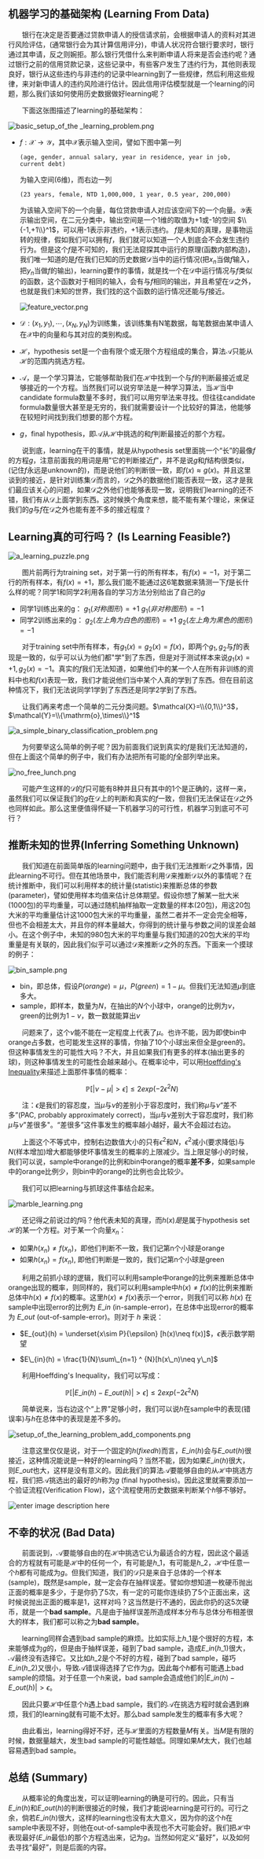## 机器学习的基础架构 (Learning From Data)

&emsp;&emsp;银行在决定是否要通过贷款申请人的授信请求前，会根据申请人的资料对其进行风险评估，(通常银行会为其计算信用评分)，申请人状况符合银行要求时，银行通过其申请，反之则婉拒。那么银行凭借什么来判断申请人将来是否会违约呢？通过银行之前的信用贷款记录，这些记录中，有些客户发生了违约行为，其他则表现良好，银行从这些违约与非违约的记录中learning到了一些规律，然后利用这些规律，来对新申请人的违约风险进行估计。因此信用评估模型就是一个learning的问题，那么我们该如何使用历史数据做好learning呢？

&emsp;&emsp;下面这张图描述了learning的基础架构：

![][1]

 - $f:\mathcal{X} \to \mathcal{Y}$，其中$\mathcal{X}$表示输入空间，譬如下图中第一列
 
    ``(age, gender, annual salary, year in residence, year in job, current debt)``

    为输入空间(6维)，而右边一列
    
    ``(23 years, female, NTD 1,000,000, 1 year, 0.5 year, 200,000)``
    
    为该输入空间下的一个向量，每位贷款申请人对应该空间下的一个向量。$\mathcal{Y}$表示输出空间，在二元分类中，输出空间是一个1维的取值为+1或-1的空间 $\\{-1,+1\\}^1$，可以用-1表示非违约，+1表示违约。
    $f$是未知的真理，是事物运转的规律，假如我们可以拥有$f$，我们就可以知道一个人到底会不会发生违约行为。但是这个$f$是不可知的，我们无法窥探其中运行的原理(函数内部构造)，我们唯一知道的是$f$在我们已知的历史数据$\mathcal{D}$当中的运行情况(把$x_n$当做$f$输入，把$y_n$当做$f$的输出)，learning要作的事情，就是找一个在$\mathcal{D}$中运行情况与$f$类似的函数，这个函数对于相同的输入，会有与$f$相同的输出，并且希望在$\mathcal{D}$之外，也就是我们未知的世界，我们找的这个函数的运行情况还能与$f$接近。
    
    ![][2]

 - $\mathcal{D}:(x_1,y_1), \dotsb,(x_N,y_N)$为训练集，该训练集有N笔数据，每笔数据由某申请人在$\mathcal{X}$中的向量和与其对应的类别构成。
 - $\mathcal{H}$，hypothesis set是一个由有限个或无限个方程组成的集合，算法$\mathcal{A}$只能从$\mathcal{H}$的范围内挑选方程。
 
 - $\mathcal{A}$，是一个学习算法，它能够帮助我们在$\mathcal{H}$中找到一个与$f$的判断最接近或足够接近的一个方程。当然我们可以说穷举法是一种学习算法，当$\mathcal{H}$当中candidate formula数量不多时，我们可以用穷举法来寻找。但往往candidate formula数量很大甚至是无穷的，我们就需要设计一个比较好的算法，他能够在较短时间找到我们想要的那个方程。
 
 - $g$，final hypothesis，即$\mathcal{A}$从$\mathcal{H}$中挑选的和$f$判断最接近的那个方程。
 
&emsp;&emsp;说到底，learning在干的事情，就是从hypothesis set里面挑一个“长”的最像$f$的方程$g$，注意前面我的用词是用"它的判断接近$f$"，并不是说$g$和$f$结构很类似，(记住$f$永远是unknown的)，而是说他们的判断很一致，即$f(x)\approx g(x)$。并且这里谈到的接近，是针对训练集$\mathcal{D}$而言的，$\mathcal{D}$之外的数据他们能否表现一致，这才是我们最应该关心的问题，如果$\mathcal{D}$之外他们也能够表现一致，说明我们learning的还不错，我们有从$\mathcal{D}$上面学到东西。这时候换个角度来想，能不能有某个理论，来保证我们的$g$与$f$在$\mathcal{D}$之外也能有差不多的接近程度？

## Learning真的可行吗？ (Is Learning Feasible?)
![][3]

&emsp;&emsp;图片前两行为training set，对于第一行的所有样本，有$f(x)=-1$，对于第二行的所有样本，有$f(x)=+1$，那么我们能不能通过这6笔数据来猜测一下$f$是长什么样的呢？同学1和同学2利用各自的学习方法分别给出了自己的$g$ 

 - 同学1训练出来的g：
   $g_1(对称图形)=+1$
   $g_1(非对称图形)=-1$
 - 同学2训练出来的g：
   $g_2(左上角为白色的图形)=+1$
   $g_2(左上角为黑色的图形)=-1$

&emsp;&emsp;对于training set中所有样本，有$g_1(x)=g_2(x)=f(x)$，即两个$g_1,g_2$与$f$的表现是一致的，似乎可以认为他们都"学"到了东西，但是对于测试样本来说$g_1(x)=+1,g_2(x)=-1$。真实的$f$我们无法知道，如果他们中的某一个人在所有非训练的资料中也和$f(x)$表现一致，我们才能说他们当中某个人真的学到了东西。但在目前这种情况下，我们无法说同学1学到了东西还是同学2学到了东西。

&emsp;&emsp;让我们再来考虑一个简单的二元分类问题。$\mathcal{X}=\\{0,1\\}^3$，$\mathcal{Y}=\\{\mathrm{o},\times\\}^1$
    
![][4]

&emsp;&emsp;为何要举这么简单的例子呢？因为前面我们说到真实的$f$是我们无法知道的，但在上面这个简单的例子中，我们有办法把所有可能的$f$全部列举出来。

![][5]

&emsp;&emsp;可能产生这样的$\mathcal{D}$的$f$只可能有8种并且只有其中的1个是正确的，这样一来，虽然我们可以保证我们的$g$在$\mathcal{D}$上的判断和真实的$f$一致，但我们无法保证在$\mathcal{D}$之外也同样如此。那么这里便值得怀疑一下机器学习的可行性，机器学习到底可不可行？

## 推断未知的世界(Inferring Something Unknown)
&emsp;&emsp;我们知道在前面简单版的learning问题中，由于我们无法推断$\mathcal{D}$之外事情，因此learning不可行。但在其他场景中，我们能否利用$\mathcal{D}$来推断$\mathcal{D}$以外的事情呢？在统计推断中，我们可以利用样本的统计量(statistic)来推断总体的参数(parameter)，譬如使用样本均值来估计总体期望。假设你想了解某一批大米(1000包)的平均重量，可以通过随机抽样抽取一定数量的样本(20包)，用这20包大米的平均重量估计这1000包大米的平均重量，虽然二者并不一定会完全相等，但也不会相差太大，并且你的样本量越大，你得到的统计量与参数之间的误差会越小。在这个例子中，未知的980包大米的平均重量与我们知道的20包大米的平均重量是有关联的，因此我们似乎可以通过$\mathcal{D}$来推断$\mathcal{D}$之外的东西。下面来一个摸球的例子：

![][6]

 - bin，即总体，假设$P(orange)=\mu$，$P(green)=1-\mu$。但我们无法知道$\mu$到底多大。
 - sample，即样本，数量为$N$，在抽出的$N$个小球中，orange的比例为$\nu$，green的比例为$1-\nu$，数一数就能算出$\nu$

&emsp;&emsp;问题来了，这个$\nu$能不能在一定程度上代表了$\mu$。也许不能，因为即使bin中orange占多数，也可能发生这样的事情，你抽了10个小球出来但全是green的。但这种事情发生的可能性大吗？不大，并且如果我们有更多的样本(抽出更多的球)，则这种事情发生的可能性会越来越小。在概率论中，可以用[Hoeffding's Inequality][7]来描述上面那件事情的概率：

$$\mathbb{P}[|\nu-\mu|>\epsilon]\leq 2exp(-2\epsilon ^2N)$$

&emsp;&emsp;注：$\epsilon$是我们的容忍度，当$\mu$与$\nu$的差别小于容忍度时，我们称$\mu$与$\nu$“差不多”(PAC, probably approximately correct)，当$\mu$与$\nu$差别大于容忍度时，我们称$\mu$与$\nu$"差很多"。“差很多”这件事发生的概率越小越好，最大不会超过右边。

&emsp;&emsp;上面这个不等式中，控制右边数值大小的只有$\epsilon ^2$和$N$，$\epsilon ^2$减小(要求降低)与$N$(样本增加)增大都能够使坏事情发生的概率的上限减少。当上限足够小的时候，我们可以说，sample中orange的比例和bin中orange的概率**差不多**，如果sample中的orange比例少，则bin中的orange的比例也会比较少。

&emsp;&emsp;我们可以把learning与抓球这件事结合起来。

![][8]

&emsp;&emsp;还记得之前说过的$f$吗？他代表未知的真理，而$h(x)是$是属于hypothesis set $\mathcal{H}$的某一个方程。对于某一个向量$x_n$：

 - 如果$h(x_n)\neq f(x_n)$，即他们判断不一致，我们记第n个小球是orange
 - 如果$h(x_n)=f(x_n)$, 即他们判断是一致的，我们记第n个小球是green

&emsp;&emsp;利用之前抓小球的逻辑，我们可以利用sample中orange的比例来推断总体中orange出现的概率，则同样的，我们可以利用sample中$h(x)\neq f(x)$的比例来推断总体中$h(x)\neq f(x)$的概率。这里$h(x)\neq f(x)$表示一个error，则我们可以称 $h(x)$ 在sample中出现error的比例为 $E\_{in}$ (in-sample-error)，在总体中出现error的概率为 $E\_{out}$ (out-of-sample-error)。则对于 $h$ 来说：

 - $E_{out}(h) = \underset{x\sim P}{\epsilon} [h(x)\neq f(x)]$，$\epsilon$表示数学期望

 - $E\_{in}(h) = \frac{1}{N}\sum\_{n=1} ^ {N}[h(x\_n)\neq y\_n]$

&emsp;&emsp;利用Hoeffding's Inequality，我们可以写成：

$$\mathbb{P}[|E\_{in}(h)-E\_{out}(h)|\gt \epsilon]\leq 2 exp(-2\epsilon ^2N)$$

&emsp;&emsp;简单说来，当右边这个“上界”足够小时，我们可以说$h$在sample中的表现(错误率)与$h$在总体中的表现是差不多的。

![][9]

&emsp;&emsp;注意这里仅仅是说，对于一个固定的$h (fixed h)$而言，$E\_{in}(h)$会与$E\_{out}(h)$很接近，这种情况能说是一种好的learning吗？当然不能，因为如果$E\_{in}(h)$很大，则$E\_{out}$也大，这样是没有意义的。因此我们的算法$\mathcal{A}$要能够自由的从$\mathcal{H}$中挑选方程，我们把$\mathcal{A}$挑选出的最好的$h$称为$g$ (final hypothesis)。因此这里就需要添加一个验证流程(Verification Flow)，这个流程使用历史数据来判断某个$h$够不够好。

![enter image description here][10]

## 不幸的状况 (Bad Data)
&emsp;&emsp;前面说到，$\mathcal{A}$要能够自由的在$\mathcal{H}$中挑选它认为最适合的方程，因此这个最适合的方程就有可能是$\mathcal{H}$中的任何一个，有可能是$h\_1$，有可能是$h\_2$，$\mathcal{H}$中任意一个$h$都有可能成为$g$。但我们知道，我们的$\mathcal{D}$只是来自于总体的一个样本 (sample)，既然是sample，就一定会存在抽样误差。譬如你想知道一枚硬币抛出正面的概率是多少，于是你扔了5次，有一定的可能你连续扔了5个正面出来，这时候说抛出正面的概率是1，这样对吗？这当然是行不通的，因此你扔的这5次硬币，就是一个**bad sample**。凡是由于抽样误差所造成样本分布与总体分布相差很大的样本，我们都可以称之为**bad sample**。

&emsp;&emsp;learning同样会遇到bad sample的麻烦。比如实际上$h\_1$是个很好的方程，本来能够成为$g$的，但是由于抽样误差，碰到了bad sample，造成$E\_{in}(h\_1)$很大，$\mathcal{A}$最终没有选择它。又比如$h\_2$是个不好的方程，碰到了bad sample，碰巧$E\_{in}(h\_2)$又很小，导致$\mathcal{A}$错误得选择了它作为$g$。因此每个$h$都有可能遇上bad sample的烦恼。对于任意一个$h$来说，bad sample会造成他们的$| E\_{in}(h) - E\_{out}(h) | > \epsilon$。

&emsp;&emsp;因此只要$\mathcal{H}$中任意个$h$遇上bad sample，我们的$\mathcal{A}$在挑选方程时就会遇到麻烦，我们的learning就有可能不太好。那么bad sample发生的概率有多大呢？

<script type="math/tex; mode=display">
\begin{aligned}
\ & \mathbb{P}_{\mathcal{D}}[BAD\ \mathcal{D}] \\\
\ & = \mathbb{P}_{\mathcal{D}}[BAD\ \mathcal{D}\ for\ h_1\ or\ BAD\ \mathcal{D}\ for\ h_2\ or\ ...\ or\ BAD\ \mathcal{D}\ for\ h_M]\\\
\ & \leq \mathbb{P}_{\mathcal{D}}[BAD\ \mathcal{D}\ for\ h_1] + \mathbb{P}_{\mathcal{D}}[BAD\ \mathcal{D}\ for\ h_2]+...+\mathbb{P}_{\mathcal{D}}[BAD\ \mathcal{D}\ for\ h_M] \\\
\ & \leq 2exp(-2\epsilon ^2N) + \leq 2exp(-2\epsilon ^2N) + ... + \leq 2exp(-2\epsilon ^2N) \\\
\ & = 2Mexp(-2\epsilon ^2N)
\end{aligned}
</script>

&emsp;&emsp;由此看出，learning得好不好，还与$\mathcal{H}$里面的方程数量$M$有关。当$M$是有限的时候，数据量越大，发生bad sample的可能性越低。同理如果$M$太大，我们也越容易遇到bad sample。

## 总结 (Summary)
&emsp;&emsp;从概率论的角度出发，可以证明learning的确是可行的。因此，只有当$E\_{in}(h)$和$E\_{out}(h)$的判断很接近的时候，我们才能说learning是可行的。可行之余，倘若$E\_{in}(h)$很大，这样的learning也没有太大意义，因为你的这个$h$在sample中表现不好，则他在out-of-sample中表现也不大可能会好。我们把$\mathcal{H}$中表现最好($E\_{in}$最低)的那个方程选出来，记为$g$。当然如何定义“最好”，以及如何去寻找“最好”，则是后面的内容。



  


  [1]: https://lh3.googleusercontent.com/-G83N7K7muPs/UtYf_iGmPfI/AAAAAAAAAgs/7I5yp_-eRcM/s800/basic_setup_of_the%252520_learning_problem.png "basic_setup_of_the _learning_problem.png"
  [2]: https://lh6.googleusercontent.com/-sldKSa2w4Nk/UtPRBp6QP4I/AAAAAAAAAeM/t5EUs5XNqWc/s800/feature_vector.png "feature_vector.png"
  [3]: https://lh4.googleusercontent.com/-LdH6uvzXHHk/UtYgjW1EsHI/AAAAAAAAAg4/uDTrCrVRNGs/s800/a_learning_puzzle.png "a_learning_puzzle.png"
  [4]: https://lh4.googleusercontent.com/-dTUkJpmMALw/UtYg9d4QtCI/AAAAAAAAAhA/vjN7L7ynLZU/s800/a_simple_binary_classification_problem.png "a_simple_binary_classification_problem.png"
  [5]: https://lh4.googleusercontent.com/-WHLpkiqI6kk/UtYhfidn17I/AAAAAAAAAhI/R9l-OQN3PeU/s800/no_free_lunch.png "no_free_lunch.png"
  [6]: https://lh3.googleusercontent.com/-t5CEDJ8oQTY/UtYh3oXWKVI/AAAAAAAAAhY/FiAZ9fbFz9U/s800/bin_sample.png "bin_sample.png"
  [7]: http://en.wikipedia.org/wiki/Hoeffding's_inequality
  [8]: https://lh3.googleusercontent.com/-pehtRlV87G4/UtYiM8JdRMI/AAAAAAAAAho/COn-9-XUzds/s800/marble_learning.png "marble_learning.png"
  [9]: https://lh5.googleusercontent.com/-nlS4HhcKX3k/UtYjXrloTlI/AAAAAAAAAh8/_hyxQQu9AFU/s800/setup_of_the_learning_problem_add_components.png "setup_of_the_learning_problem_add_components.png"
  [10]: https://lh4.googleusercontent.com/-DGv9hnC5WII/UtfTK-pFaKI/AAAAAAAAAiM/XERw147QM5M/s800/verification_flow.png "verification_flow.png"